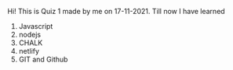 Hi! This is Quiz 1 made by me on 17-11-2021.
Till now I have learned
1. Javascript
1. nodejs
1. CHALK
1. netlify
1. GIT and Github
